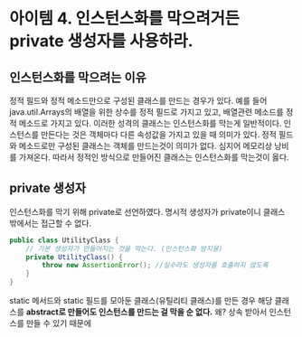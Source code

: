 # 아이템 4. 인스턴스화를 막으려거든 private 생성자를 사용하라.

## 인스턴스화를 막으려는 이유

정적 필드와 정적 메소드만으로 구성된 클래스를 만드는 경우가 있다. 
예를 들어 java.util.Arrays의 배열을 위한 상수를 정적 필드로 가지고 있고, 배열관련 메소드를 정적 메소드로 가지고 있다. 
이러한 성격의 클래스는 인스턴스화를 막는게 일반적이다. 
인스턴스를 만든다는 것은 객체마다 다른 속성값을 가지고 있을 때 의미가 있다. 
정적 필드와 메소드로만 구성된 클래스는 객체를 만드는것이 의미가 없다. 
심지어 메모리상 낭비를 가져온다.
따라서 정적인 방식으로 만들어진 클래스는 인스턴스화를 막는것이 옳다.

## private 생성자

인스턴스화를 막기 위해 private로 선언하였다. 명시적 생성자가 private이니 클래스 밖에서는 접근할 수 없다.
```java
public class UtilityClass {
    // 기본 생성자가 만들어지는 것을 막는다. (인스턴스화 방지용)
    private UtilityClass() {
        throw new AssertionError(); //실수라도 생성자를 호출하지 않도록 
    }
}
```
static 메서드와 static 필드를 모아둔 클래스(유틸리티 클래스)를 만든 경우 해당 클래스를 **abstract로 만들어도 인스턴스를 만드는 걸 막을 순 없다.**
왜? 상속 받아서 인스턴스를 만들 수 있기 때문에
